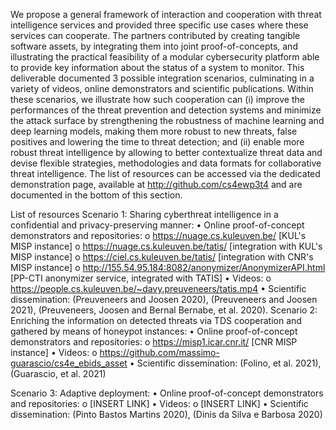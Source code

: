 We propose a general framework of interaction and cooperation with threat intelligence services and provided three specific use cases where these services can cooperate. The partners contributed by creating tangible software assets, by integrating them into joint proof-of-concepts, and illustrating the practical feasibility of a modular cybersecurity platform able to provide key information about the status of a system to monitor. This deliverable documented 3 possible integration scenarios, culminating in a variety of videos, online demonstrators and scientific publications. Within these scenarios, we illustrate how such cooperation can (i) improve the performances of the threat prevention and detection systems and minimize the attack surface by strengthening the robustness of machine learning and deep learning models, making them more robust to new threats, false positives and lowering the time to threat detection; and (ii) enable more robust threat intelligence by allowing to better contextualize threat data and devise flexible strategies, methodologies and data formats for collaborative threat intelligence. The list of resources can be accessed via the dedicated demonstration page, available at http://github.com/cs4ewp3t4 and are documented in the bottom of this section.


 List of resources
Scenario 1: Sharing cyberthreat intelligence in a confidential and privacy-preserving manner:
•	Online proof-of-concept demonstrators and repositories:
o	https://nuage.cs.kuleuven.be/	[KUL's MISP instance]
o	https://nuage.cs.kuleuven.be/tatis/	[integration with KUL's MISP instance]
o	https://ciel.cs.kuleuven.be/tatis/ 	[integration with CNR's MISP instance]
o	http://155.54.95.184:8082/anonymizer/AnonymizerAPI.html [PP-CTI anonymizer service, integrated with TATIS]
•	Videos:
o	https://people.cs.kuleuven.be/~davy.preuveneers/tatis.mp4
•	Scientific dissemination: (Preuveneers and Joosen 2020), (Preuveneers and Joosen 2021), (Preuveneers, Joosen and Bernal Bernabe, et al. 2020).
Scenario 2: Enriching the information on detected threats via TDS cooperation and gathered by means of honeypot instances:
•	Online proof-of-concept demonstrators and repositories:
o	https://misp1.icar.cnr.it/		[CNR MISP instance]
•	Videos:
o	https://github.com/massimo-guarascio/cs4e_ebids_asset 
•	Scientific dissemination: (Folino, et al. 2021), (Guarascio, et al. 2021)

Scenario 3: Adaptive deployment:
•	Online proof-of-concept demonstrators and repositories:
o	[INSERT LINK]
•	Videos:
o	[INSERT LINK]
•	Scientific dissemination: (Pinto Bastos Martins 2020), (Dinis da Silva e Barbosa 2020)
